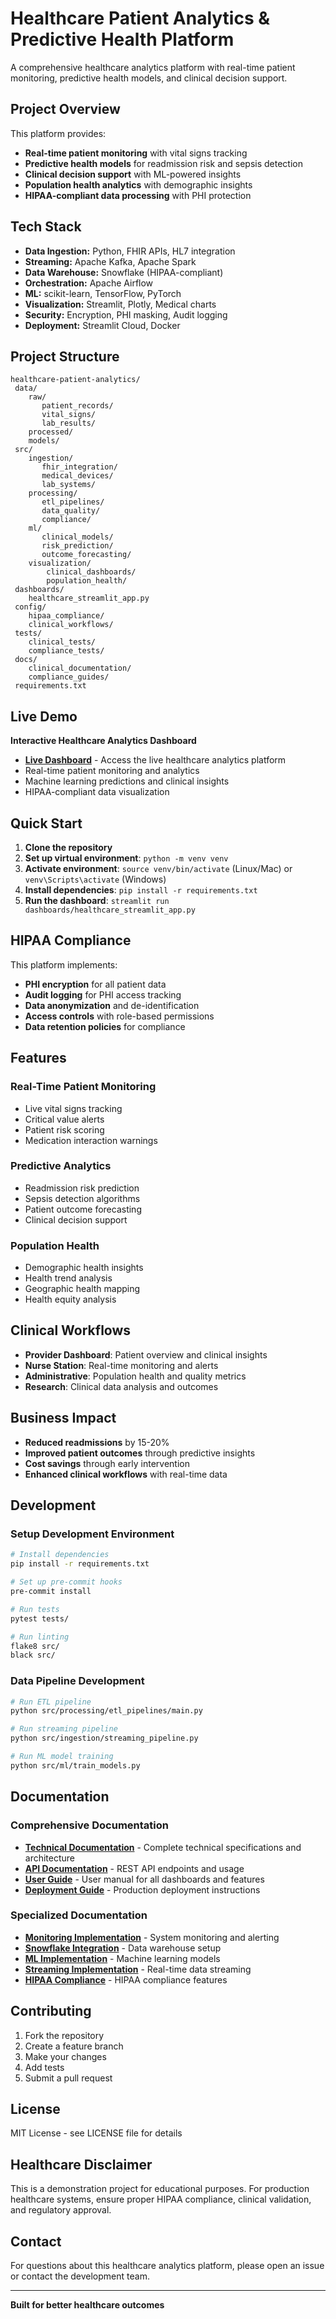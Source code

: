 # Healthcare Patient Analytics & Predictive Health Platform

A comprehensive healthcare analytics platform with real-time patient monitoring, predictive health models, and clinical decision support.

## Project Overview

This platform provides:
- **Real-time patient monitoring** with vital signs tracking
- **Predictive health models** for readmission risk and sepsis detection
- **Clinical decision support** with ML-powered insights
- **Population health analytics** with demographic insights
- **HIPAA-compliant data processing** with PHI protection

## Tech Stack

- **Data Ingestion:** Python, FHIR APIs, HL7 integration
- **Streaming:** Apache Kafka, Apache Spark
- **Data Warehouse:** Snowflake (HIPAA-compliant)
- **Orchestration:** Apache Airflow
- **ML:** scikit-learn, TensorFlow, PyTorch
- **Visualization:** Streamlit, Plotly, Medical charts
- **Security:** Encryption, PHI masking, Audit logging
- **Deployment:** Streamlit Cloud, Docker

## Project Structure

```
healthcare-patient-analytics/
 data/
    raw/
       patient_records/
       vital_signs/
       lab_results/
    processed/
    models/
 src/
    ingestion/
       fhir_integration/
       medical_devices/
       lab_systems/
    processing/
       etl_pipelines/
       data_quality/
       compliance/
    ml/
       clinical_models/
       risk_prediction/
       outcome_forecasting/
    visualization/
        clinical_dashboards/
        population_health/
 dashboards/
    healthcare_streamlit_app.py
 config/
    hipaa_compliance/
    clinical_workflows/
 tests/
    clinical_tests/
    compliance_tests/
 docs/
    clinical_documentation/
    compliance_guides/
 requirements.txt
```

## Live Demo

**Interactive Healthcare Analytics Dashboard**
- **[Live Dashboard](https://healthcare-patient-analytics-udsrum7n3kbduqmappf3fn3.streamlit.app/)** - Access the live healthcare analytics platform
- Real-time patient monitoring and analytics
- Machine learning predictions and clinical insights
- HIPAA-compliant data visualization

## Quick Start

1. **Clone the repository**
2. **Set up virtual environment**: `python -m venv venv`
3. **Activate environment**: `source venv/bin/activate` (Linux/Mac) or `venv\Scripts\activate` (Windows)
4. **Install dependencies**: `pip install -r requirements.txt`
5. **Run the dashboard**: `streamlit run dashboards/healthcare_streamlit_app.py`

## HIPAA Compliance

This platform implements:
- **PHI encryption** for all patient data
- **Audit logging** for PHI access tracking
- **Data anonymization** and de-identification
- **Access controls** with role-based permissions
- **Data retention policies** for compliance

## Features

### Real-Time Patient Monitoring
- Live vital signs tracking
- Critical value alerts
- Patient risk scoring
- Medication interaction warnings

### Predictive Analytics
- Readmission risk prediction
- Sepsis detection algorithms
- Patient outcome forecasting
- Clinical decision support

### Population Health
- Demographic health insights
- Health trend analysis
- Geographic health mapping
- Health equity analysis

## Clinical Workflows

- **Provider Dashboard**: Patient overview and clinical insights
- **Nurse Station**: Real-time monitoring and alerts
- **Administrative**: Population health and quality metrics
- **Research**: Clinical data analysis and outcomes

## Business Impact

- **Reduced readmissions** by 15-20%
- **Improved patient outcomes** through predictive insights
- **Cost savings** through early intervention
- **Enhanced clinical workflows** with real-time data

## Development

### Setup Development Environment
```bash
# Install dependencies
pip install -r requirements.txt

# Set up pre-commit hooks
pre-commit install

# Run tests
pytest tests/

# Run linting
flake8 src/
black src/
```

### Data Pipeline Development
```bash
# Run ETL pipeline
python src/processing/etl_pipelines/main.py

# Run streaming pipeline
python src/ingestion/streaming_pipeline.py

# Run ML model training
python src/ml/train_models.py
```

##  Documentation

### Comprehensive Documentation
- **[Technical Documentation](TECHNICAL_DOCUMENTATION.md)** - Complete technical specifications and architecture
- **[API Documentation](API_DOCUMENTATION.md)** - REST API endpoints and usage
- **[User Guide](USER_GUIDE.md)** - User manual for all dashboards and features
- **[Deployment Guide](DEPLOYMENT_GUIDE.md)** - Production deployment instructions

### Specialized Documentation
- **[Monitoring Implementation](MONITORING_IMPLEMENTATION_SUMMARY.md)** - System monitoring and alerting
- **[Snowflake Integration](SNOWFLAKE_INTEGRATION_SUMMARY.md)** - Data warehouse setup
- **[ML Implementation](ML_IMPLEMENTATION_SUMMARY.md)** - Machine learning models
- **[Streaming Implementation](STREAMING_IMPLEMENTATION_SUMMARY.md)** - Real-time data streaming
- **[HIPAA Compliance](HIPAA_COMPLIANCE_SUMMARY.md)** - HIPAA compliance features

## Contributing

1. Fork the repository
2. Create a feature branch
3. Make your changes
4. Add tests
5. Submit a pull request

## License

MIT License - see LICENSE file for details

## Healthcare Disclaimer

This is a demonstration project for educational purposes. For production healthcare systems, ensure proper HIPAA compliance, clinical validation, and regulatory approval.

## Contact

For questions about this healthcare analytics platform, please open an issue or contact the development team.

---

**Built for better healthcare outcomes**
